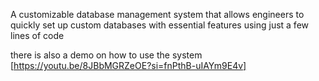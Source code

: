 A customizable database management system that allows engineers to quickly set up custom
databases with essential features using just a few lines of code

there is also a demo on how to use the system [https://youtu.be/8JBbMGRZeOE?si=fnPthB-uIAYm9E4v]
